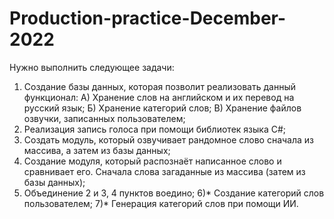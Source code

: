 # Production-practice-December-2022
Нужно выполнить следующее задачи:
1) Создание базы данных, которая позволит реализовать данный функционал:
А) Хранение слов на английском и их перевод на русский язык;
Б) Хранение категорий слов;
В) Хранение файлов озвучки, записанных пользователем; 
2) Реализация запись голоса при помощи библиотек языка C#;
3) Создать модуль, который озвучивает рандомное слово сначала из массива, а затем из базы 
данных;
4) Создание модуля, который распознаёт написанное слово и сравнивает его. Сначала слова 
загаданные из массива (затем из базы данных);
5) Объединение 2 и 3, 4 пунктов воедино;
6)* Создание категорий слов пользователем;
7)* Генерация категорий слов при помощи ИИ.
